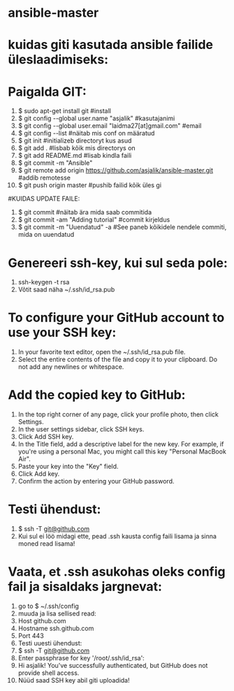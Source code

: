 # ansible-master
# kuidas giti kasutada ansible failide üleslaadimiseks:

# Paigalda GIT:
   1. $ sudo apt-get install git #install 
   2. $ git config --global user.name "asjalik" #kasutajanimi 
   3. $ git config --global user.email "laidma27[at]gmail.com" #email 
   4. $ git config --list #näitab mis conf on määratud
   5. $ git init #initializeb directoryt kus asud 
   6. $ git add . #lisbab kõik mis directorys on
   7. $ git add README.md #lisab kindla faili 
   8. $ git commit -m "Ansible" 
   9. $ git remote add origin https://github.com/asjalik/ansible-master.git #addib remotesse 
   10. $ git push origin master #pushib failid kõik üles gi 

#KUIDAS UPDATE FAILE:
   1. $ git commit #näitab ära mida saab commitida
   2. $ git commit -am "Adding tutorial" #commit kirjeldus 
   3. $ git commit -m "Uuendatud" -a #See paneb kõikidele nendele commiti, mida on uuendatud

# Genereeri ssh-key, kui sul seda pole:
   1. ssh-keygen -t rsa
   2. Võtit saad näha ~/.ssh/id_rsa.pub

# To configure your GitHub account to use your SSH key:
   1. In your favorite text editor, open the ~/.ssh/id_rsa.pub file.
   2. Select the entire contents of the file and copy it to your clipboard. Do not add any newlines or whitespace.

# Add the copied key to GitHub:
   1. In the top right corner of any page, click your profile photo, then click Settings. 
   2. In the user settings sidebar, click SSH keys.
   3. Click Add SSH key. 
   4. In the Title field, add a descriptive label for the new key. For example, if you're using a personal Mac, you might call this key "Personal MacBook Air".
   5. Paste your key into the "Key" field. 
   6. Click Add key. 
   7. Confirm the action by entering your GitHub password.

# Testi ühendust:
   1. $ ssh -T git@github.com
   2. Kui sul ei löö midagi ette, pead .ssh kausta config faili lisama ja sinna moned read lisama! 

# Vaata, et .ssh asukohas oleks config fail ja sisaldaks jargnevat:
   1. go to $ ~/.ssh/config
   2. muuda ja lisa sellised read:
   3. Host github.com 
   4. Hostname ssh.github.com 
   5. Port 443
   6. Testi uuesti ühendust:
   7. $ ssh -T git@github.com
   8. Enter passphrase for key '/root/.ssh/id_rsa': 
   9. Hi asjalik! You've successfully authenticated, but GitHub does not provide shell access.
   10. Nüüd saad SSH key abil giti uploadida!
